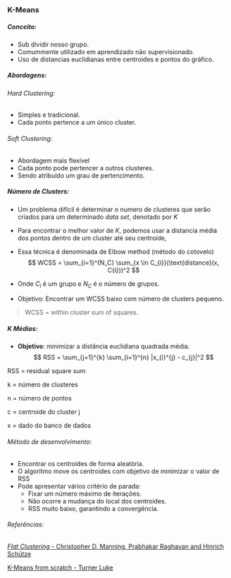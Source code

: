 ### K-Means
##### Conceito:
- Sub dividir nosso grupo.
- Comummente utilizado em aprendizado não supervisionado.
- Uso de distancias euclidianas entre centroides e pontos do gráfico.

##### Abordagens:
###### _Hard Clustering_:
- Simples e tradicional.
- Cada ponto pertence a um único cluster.
###### _Soft Clustering_:
- Abordagem mais flexível
- Cada ponto pode pertencer a outros clusteres.
- Sendo atribuído um grau de pertencimento.

##### Número de _Clusters_:
- Um problema difícil é determinar o numero de clusteres que serão criados para um 
determinado _data set_, denotado por $K$

- Para encontrar o melhor valor de $K$, podemos usar a distancia média dos pontos
dentro de um cluster até seu centroide, 
- Essa técnica é denominada de Elbow method (método do cotovelo)
$$ WCSS = \sum_{i=1}^{N_C} \sum_{x \in C_{i}}(\text{distance}(x, C{i}))^2 $$

- Onde $C_i$ é um grupo e $N_C$ é o número de grupos.
- Objetivo: Encontrar um WCSS baixo com número de clusters pequeno.
> WCSS = within cluster sum of squares.

##### K Médias:
- **Objetivo**: minimizar a distância euclidiana quadrada média.
$$ RSS = \sum_{j=1}^{k} \sum_{i=1}^{n} |x_{i}^{j} - c_{j}|^2 $$

RSS = residual square sum

k = número de clusteres

n = número de pontos 

c = centroide do cluster j

x = dado do banco de dados

###### Método de desenvolvimento:
- Encontrar os centroides de forma aleatória. 
- O algoritmo move os centroides com objetivo de minimizar o valor de RSS
- Pode apresentar vários critério de parada:
    - Fixar um número máximo de iterações.
    - Não ocorre a mudança do local dos centroides.
    - RSS muito baixo, garantindo a convergência.

###### Referências:
[_Flat Clustering_ - Christopher D. Manning, Prabhakar Raghavan and Hinrich Schütze
](https://nlp.stanford.edu/IR-book/pdf/16flat.pdf)

[K-Means from scratch - Turner Luke
](https://towardsdatascience.com/create-your-own-k-means-clustering-algorithm-in-python-d7d4c9077670)

